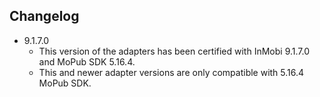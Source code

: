 ## Changelog

  * 9.1.7.0
      * This version of the adapters has been certified with InMobi 9.1.7.0 and MoPub SDK 5.16.4.
      * This and newer adapter versions are only compatible with 5.16.4 MoPub SDK.
